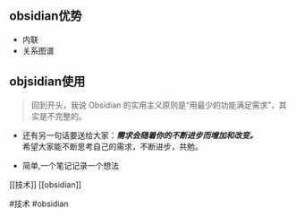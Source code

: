 
## obsidian优势
* 内联
* 关系图谱



## objsidian使用



> 回到开头，我说 Obsidian 的实用主义原则是“用最少的功能满足需求”，其实是不完整的。  
*  还有另一句话要送给大家：**_需求会随着你的不断进步而增加和改变。_**  
希望大家能不断思考自己的需求，不断进步，共勉。

* 简单,一个笔记记录一个想法

[[技术]]  [[obsidian]]

 #技术  #obsidian 